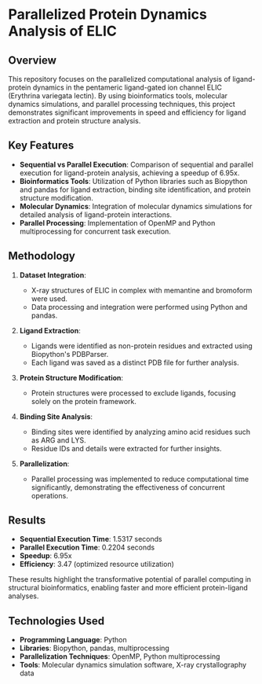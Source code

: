 # Parallelized Protein Dynamics Analysis of ELIC

## Overview
This repository focuses on the parallelized computational analysis of ligand-protein dynamics in the pentameric ligand-gated ion channel ELIC (Erythrina variegata lectin). By using bioinformatics tools, molecular dynamics simulations, and parallel processing techniques, this project demonstrates significant improvements in speed and efficiency for ligand extraction and protein structure analysis.

## Key Features
- **Sequential vs Parallel Execution**: Comparison of sequential and parallel execution for ligand-protein analysis, achieving a speedup of 6.95x.
- **Bioinformatics Tools**: Utilization of Python libraries such as Biopython and pandas for ligand extraction, binding site identification, and protein structure modification.
- **Molecular Dynamics**: Integration of molecular dynamics simulations for detailed analysis of ligand-protein interactions.
- **Parallel Processing**: Implementation of OpenMP and Python multiprocessing for concurrent task execution.

## Methodology
1. **Dataset Integration**:  
   - X-ray structures of ELIC in complex with memantine and bromoform were used.
   - Data processing and integration were performed using Python and pandas.

2. **Ligand Extraction**:  
   - Ligands were identified as non-protein residues and extracted using Biopython's PDBParser.  
   - Each ligand was saved as a distinct PDB file for further analysis.

3. **Protein Structure Modification**:  
   - Protein structures were processed to exclude ligands, focusing solely on the protein framework.

4. **Binding Site Analysis**:  
   - Binding sites were identified by analyzing amino acid residues such as ARG and LYS.  
   - Residue IDs and details were extracted for further insights.

5. **Parallelization**:  
   - Parallel processing was implemented to reduce computational time significantly, demonstrating the effectiveness of concurrent operations.

## Results
- **Sequential Execution Time**: 1.5317 seconds  
- **Parallel Execution Time**: 0.2204 seconds  
- **Speedup**: 6.95x  
- **Efficiency**: 3.47 (optimized resource utilization)

These results highlight the transformative potential of parallel computing in structural bioinformatics, enabling faster and more efficient protein-ligand analyses.

## Technologies Used
- **Programming Language**: Python  
- **Libraries**: Biopython, pandas, multiprocessing  
- **Parallelization Techniques**: OpenMP, Python multiprocessing  
- **Tools**: Molecular dynamics simulation software, X-ray crystallography data
